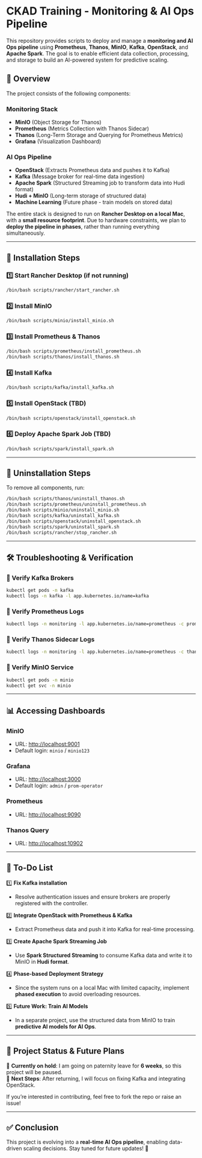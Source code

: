 # CKAD Training - Monitoring & AI Ops Pipeline

This repository provides scripts to deploy and manage a **monitoring and AI Ops pipeline** using **Prometheus**, **Thanos**, **MinIO**, **Kafka**, **OpenStack**, and **Apache Spark**. The goal is to enable efficient data collection, processing, and storage to build an AI-powered system for predictive scaling.

## 💜 Overview
The project consists of the following components:

### **Monitoring Stack**
- **MinIO** (Object Storage for Thanos)
- **Prometheus** (Metrics Collection with Thanos Sidecar)
- **Thanos** (Long-Term Storage and Querying for Prometheus Metrics)
- **Grafana** (Visualization Dashboard)

### **AI Ops Pipeline**
- **OpenStack** (Extracts Prometheus data and pushes it to Kafka)
- **Kafka** (Message broker for real-time data ingestion)
- **Apache Spark** (Structured Streaming job to transform data into Hudi format)
- **Hudi + MinIO** (Long-term storage of structured data)
- **Machine Learning** (Future phase - train models on stored data)

The entire stack is designed to run on **Rancher Desktop on a local Mac**, with a **small resource footprint**. Due to hardware constraints, we plan to **deploy the pipeline in phases**, rather than running everything simultaneously.

---

## 🚀 Installation Steps

### 1️⃣ Start Rancher Desktop (if not running)
```bash
/bin/bash scripts/rancher/start_rancher.sh
```

### 2️⃣ Install MinIO
```bash
/bin/bash scripts/minio/install_minio.sh
```

### 3️⃣ Install Prometheus & Thanos
```bash
/bin/bash scripts/prometheus/install_prometheus.sh
/bin/bash scripts/thanos/install_thanos.sh
```

### 4️⃣ Install Kafka
```bash
/bin/bash scripts/kafka/install_kafka.sh
```

### 5️⃣ Install OpenStack (TBD)
```bash
/bin/bash scripts/openstack/install_openstack.sh
```

### 6️⃣ Deploy Apache Spark Job (TBD)
```bash
/bin/bash scripts/spark/install_spark.sh
```

---

## 🛑 Uninstallation Steps

To remove all components, run:

```bash
/bin/bash scripts/thanos/uninstall_thanos.sh
/bin/bash scripts/prometheus/uninstall_prometheus.sh
/bin/bash scripts/minio/uninstall_minio.sh
/bin/bash scripts/kafka/uninstall_kafka.sh
/bin/bash scripts/openstack/uninstall_openstack.sh
/bin/bash scripts/spark/uninstall_spark.sh
/bin/bash scripts/rancher/stop_rancher.sh
```

---

## 🛠️ Troubleshooting & Verification

### 🔎 Verify Kafka Brokers
```bash
kubectl get pods -n kafka
kubectl logs -n kafka -l app.kubernetes.io/name=kafka
```

### 🔎 Verify Prometheus Logs
```bash
kubectl logs -n monitoring -l app.kubernetes.io/name=prometheus -c prometheus
```

### 🔎 Verify Thanos Sidecar Logs
```bash
kubectl logs -n monitoring -l app.kubernetes.io/name=prometheus -c thanos-sidecar | grep "uploaded"
```

### 🔎 Verify MinIO Service
```bash
kubectl get pods -n minio
kubectl get svc -n minio
```

---

## 📊 Accessing Dashboards

### **MinIO**
- URL: [http://localhost:9001](http://localhost:9001)
- Default login: `minio` / `minio123`

### **Grafana**
- URL: [http://localhost:3000](http://localhost:3000)
- Default login: `admin` / `prom-operator`

### **Prometheus**
- URL: [http://localhost:9090](http://localhost:9090)

### **Thanos Query**
- URL: [http://localhost:10902](http://localhost:10902)

---

## 📌 To-Do List

1️⃣ **Fix Kafka installation**  
   - Resolve authentication issues and ensure brokers are properly registered with the controller.  
   
2️⃣ **Integrate OpenStack with Prometheus & Kafka**  
   - Extract Prometheus data and push it into Kafka for real-time processing.  

3️⃣ **Create Apache Spark Streaming Job**  
   - Use **Spark Structured Streaming** to consume Kafka data and write it to MinIO in **Hudi format**.  

4️⃣ **Phase-based Deployment Strategy**  
   - Since the system runs on a local Mac with limited capacity, implement **phased execution** to avoid overloading resources.  

5️⃣ **Future Work: Train AI Models**  
   - In a separate project, use the structured data from MinIO to train **predictive AI models for AI Ops**.

---

## 🔄 Project Status & Future Plans

🚨 **Currently on hold**: I am going on paternity leave for **6 weeks**, so this project will be paused.  
📌 **Next Steps**: After returning, I will focus on fixing Kafka and integrating OpenStack.  

If you’re interested in contributing, feel free to fork the repo or raise an issue!  

---

## ✅ Conclusion
This project is evolving into a **real-time AI Ops pipeline**, enabling data-driven scaling decisions. Stay tuned for future updates! 🚀

